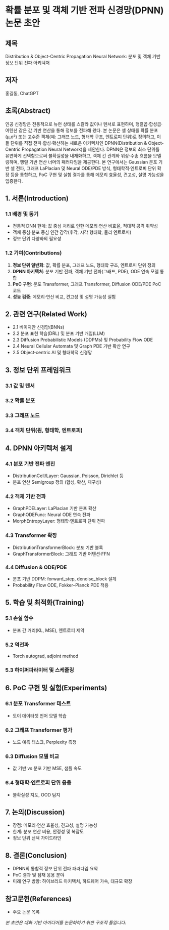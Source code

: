 # 확률 분포 및 객체 기반 전파 신경망(DPNN) 논문 초안

## 제목
Distribution & Object-Centric Propagation Neural Network: 분포 및 객체 기반 정보 단위 전파 아키텍처

## 저자
홍길동, ChatGPT

## 초록(Abstract)
인공 신경망은 전통적으로 뉴런 상태를 스칼라 값이나 텐서로 표현하며, 행렬곱·합성곱·어텐션 같은 값 기반 연산을 통해 정보를 전파해 왔다. 본 논문은 셀 상태를 확률 분포(μ,σ²) 또는 고수준 객체(예: 그래프 노드, 형태학 구조, 엔트로피 단위)로 정의하고, 이들 단위를 직접 전파·합성·확산하는 새로운 아키텍처인 DPNN(Distribution & Object-Centric Propagation Neural Network)을 제안한다. DPNN은 정보의 최소 단위를 유연하게 선택함으로써 불확실성을 내재화하고, 객체 간 관계와 위상·수송 흐름을 모델링하며, 행렬 기반 연산 너머의 패러다임을 제공한다. 본 연구에서는 Gaussian 분포 기반 셀 전파, 그래프 LaPlacian 및 Neural ODE/PDE 방식, 형태학적·엔트로피 단위 확장 등을 통합하고, PoC 구현 및 실험 결과를 통해 메모리 효율성, 견고성, 설명 가능성을 입증한다.

## 1. 서론(Introduction)
### 1.1 배경 및 동기
- 전통적 DNN 한계: 값 중심 처리로 인한 메모리·연산 비효율, 적대적 공격 취약성
- 객체 중심·분포 중심 인간 감각(후각, 시각 형태학, 물리 엔트로피)
- 정보 단위 다양화의 필요성

### 1.2 기여(Contributions)
1. **정보 단위 일반화**: 값, 확률 분포, 그래프 노드, 형태학 구조, 엔트로피 단위 정의
2. **DPNN 아키텍처**: 분포 기반 전파, 객체 기반 전파(그래프, PDE), ODE 연속 모델 통합
3. **PoC 구현**: 분포 Transformer, 그래프 Transformer, Diffusion ODE/PDE PoC 코드
4. **성능 검증**: 메모리·연산 비교, 견고성 및 설명 가능성 실험

## 2. 관련 연구(Related Work)
- 2.1 베이지안 신경망(BNNs)
- 2.2 분포 표현 학습(DRL) 및 분포 기반 개입(LLM)
- 2.3 Diffusion Probabilistic Models (DDPMs) 및 Probability Flow ODE
- 2.4 Neural Cellular Automata 및 Graph PDE 기반 확산 연구
- 2.5 Object‑centric AI 및 형태학적 신경망

## 3. 정보 단위 프레임워크
### 3.1 값 및 텐서
### 3.2 확률 분포
### 3.3 그래프 노드
### 3.4 객체 단위(원, 형태학, 엔트로피)

## 4. DPNN 아키텍처 설계
### 4.1 분포 기반 전파 엔진
- DistributionCell/Layer: Gaussian, Poisson, Dirichlet 등
- 분포 연산 Semigroup 정의 (합성, 확산, 재구성)

### 4.2 객체 기반 전파
- GraphPDELayer: LaPlacian 기반 분포 확산
- GraphODEFunc: Neural ODE 연속 전파
- MorphEntropyLayer: 형태학·엔트로피 단위 전파

### 4.3 Transformer 확장
- DistributionTransformerBlock: 분포 기반 블록
- GraphTransformerBlock: 그래프 기반 어텐션·FFN

### 4.4 Diffusion & ODE/PDE
- 분포 기반 DDPM: forward_step, denoise_block 설계
- Probability Flow ODE, Fokker–Planck PDE 적용

## 5. 학습 및 최적화(Training)
### 5.1 손실 함수
- 분포 간 거리(KL, MSE), 엔트로피 제약
### 5.2 역전파
- Torch autograd, adjoint method
### 5.3 하이퍼파라미터 및 스케줄링

## 6. PoC 구현 및 실험(Experiments)
### 6.1 분포 Transformer 테스트
- 토이 데이터셋 언어 모델 학습
### 6.2 그래프 Transformer 평가
- 노드 예측 태스크, Perplexity 측정
### 6.3 Diffusion 모델 비교
- 값 기반 vs 분포 기반 MSE, 샘플 속도
### 6.4 형태학·엔트로피 단위 응용
- 불확실성 지도, OOD 탐지

## 7. 논의(Discussion)
- 장점: 메모리·연산 효율성, 견고성, 설명 가능성
- 한계: 분포 연산 비용, 안정성 및 복잡도
- 정보 단위 선택 가이드라인

## 8. 결론(Conclusion)
- DPNN의 통합적 정보 단위 전파 패러다임 요약
- PoC 결과 및 잠재 응용 분야
- 미래 연구 방향: 하이브리드 아키텍처, 하드웨어 가속, 대규모 확장

## 참고문헌(References)
- 주요 논문 목록

*본 초안은 대화 기반 아이디어를 논문화하기 위한 구조적 틀입니다.*

